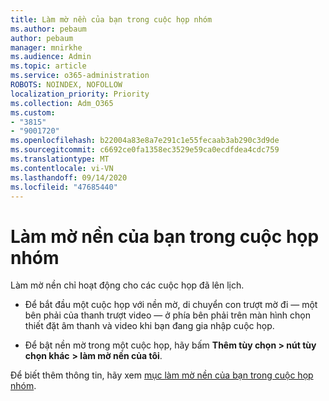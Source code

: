 ```yaml
---
title: Làm mờ nền của bạn trong cuộc họp nhóm
ms.author: pebaum
author: pebaum
manager: mnirkhe
ms.audience: Admin
ms.topic: article
ms.service: o365-administration
ROBOTS: NOINDEX, NOFOLLOW
localization_priority: Priority
ms.collection: Adm_O365
ms.custom:
- "3815"
- "9001720"
ms.openlocfilehash: b22004a83e8a7e291c1e55fecaab3ab290c3d9de
ms.sourcegitcommit: c6692ce0fa1358ec3529e59ca0ecdfdea4cdc759
ms.translationtype: MT
ms.contentlocale: vi-VN
ms.lasthandoff: 09/14/2020
ms.locfileid: "47685440"
---
```

# <a name="blur-your-background-in-a-teams-meeting"></a>Làm mờ nền của bạn trong cuộc họp nhóm

Làm mờ nền chỉ hoạt động cho các cuộc họp đã lên lịch.

- Để bắt đầu một cuộc họp với nền mờ, di chuyển con trượt mờ đi — một bên phải của thanh trượt video — ở phía bên phải trên màn hình chọn thiết đặt âm thanh và video khi bạn đang gia nhập cuộc họp.

- Để bật nền mờ trong một cuộc họp, hãy bấm **Thêm tùy chọn > nút tùy chọn khác** **> làm mờ nền của tôi**.

Để biết thêm thông tin, hãy xem [mục làm mờ nền của bạn trong cuộc họp nhóm](https://support.office.com/article/Blur-your-background-in-a-Teams-meeting-f77a2381-443a-499d-825e-509a140f4780).
